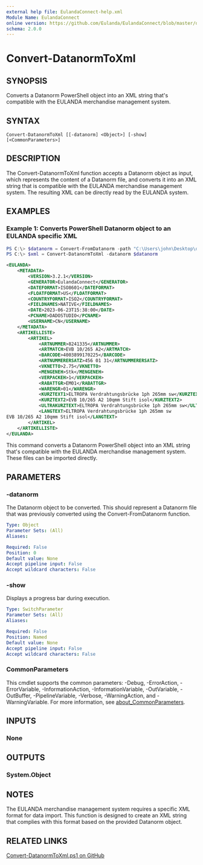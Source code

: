 ```yaml
---
external help file: EulandaConnect-help.xml
Module Name: EulandaConnect
online version: https://github.com/Eulanda/EulandaConnect/blob/master/docs/Convert-DatanormToXml.md
schema: 2.0.0
---
```


# Convert-DatanormToXml

## SYNOPSIS
Converts a Datanorm PowerShell object into an XML string that's compatible with the EULANDA merchandise management system.

## SYNTAX

```
Convert-DatanormToXml [[-datanorm] <Object>] [-show] [<CommonParameters>]
```

## DESCRIPTION
The Convert-DatanormToXml function accepts a Datanorm object as input, which represents the content of a Datanorm file, and converts it into an XML string that is compatible with the EULANDA merchandise management system. The resulting XML can be directly read by the EULANDA system. 

## EXAMPLES

### Example 1: Converts PowerShell Datanorm object to an EULANDA specific XML
```powershell
PS C:\> $datanorm = Convert-FromDatanorm -path "C:\Users\john\Desktop\datanorm\Test\datanorm.001"
PS C:\> $xml = Convert-DatanormToXml -datanorm $datanorm
```

```xml
<EULANDA>
    <METADATA>
        <VERSION>3.2.1</VERSION>
        <GENERATOR>EulandaConnect</GENERATOR>
        <DATEFORMAT>ISO8601</DATEFORMAT>
        <FLOATFORMAT>US</FLOATFORMAT>
        <COUNTRYFORMAT>ISO2</COUNTRYFORMAT>
        <FIELDNAMES>NATIVE</FIELDNAMES>
        <DATE>2023-06-23T15:38:00</DATE>
        <PCNAME>DADOSTUDIO</PCNAME>
        <USERNAME>CN</USERNAME>
    </METADATA>
    <ARTIKELLISTE>
        <ARTIKEL>
            <ARTNUMMER>8241335</ARTNUMMER>
            <ARTMATCH>EVB 10/265 A2</ARTMATCH>
            <BARCODE>4003899170225</BARCODE>
            <ARTNUMMERERSATZ>456 01 31</ARTNUMMERERSATZ>
            <VKNETTO>2.75</VKNETTO>
            <MENGENEH>Stk</MENGENEH>
            <VERPACKEH>1</VERPACKEH>
            <RABATTGR>EM01</RABATTGR>
            <WARENGR>01</WARENGR>
            <KURZTEXT1>ELTROPA Verdrahtungsbrücke 1ph 265mm sw</KURZTEXT1>
            <KURZTEXT2>EVB 10/265 A2 10qmm Stift isol</KURZTEXT2>
            <ULTRAKURZTEXT>ELTROPA Verdrahtungsbrücke 1ph 265mm sw</ULTRAKURZTEXT>
            <LANGTEXT>ELTROPA Verdrahtungsbrücke 1ph 265mm sw
EVB 10/265 A2 10qmm Stift isol</LANGTEXT>
        </ARTIKEL>
    </ARTIKELLISTE>
</EULANDA>
```

This command converts a Datanorm PowerShell object into an XML string that's compatible with the EULANDA merchandise management system. These files can be imported directly.

## PARAMETERS

### -datanorm
The Datanorm object to be converted. This should represent a Datanorm file that was previously converted using the Convert-FromDatanorm function.

```yaml
Type: Object
Parameter Sets: (All)
Aliases:

Required: False
Position: 0
Default value: None
Accept pipeline input: False
Accept wildcard characters: False
```

### -show
Displays a progress bar during execution.

```yaml
Type: SwitchParameter
Parameter Sets: (All)
Aliases:

Required: False
Position: Named
Default value: None
Accept pipeline input: False
Accept wildcard characters: False
```

### CommonParameters
This cmdlet supports the common parameters: -Debug, -ErrorAction, -ErrorVariable, -InformationAction, -InformationVariable, -OutVariable, -OutBuffer, -PipelineVariable, -Verbose, -WarningAction, and -WarningVariable. For more information, see [about_CommonParameters](http://go.microsoft.com/fwlink/?LinkID=113216).

## INPUTS

### None

## OUTPUTS

### System.Object
## NOTES

The EULANDA merchandise management system requires a specific XML format for data import. This function is designed to create an XML string that complies with this format based on the provided Datanorm object.

## RELATED LINKS

[Convert-DatanormToXml.ps1 on GitHub](https://github.com/Eulanda/EulandaConnect/blob/master/source/public/Convert-DatanormToXml.ps1)
